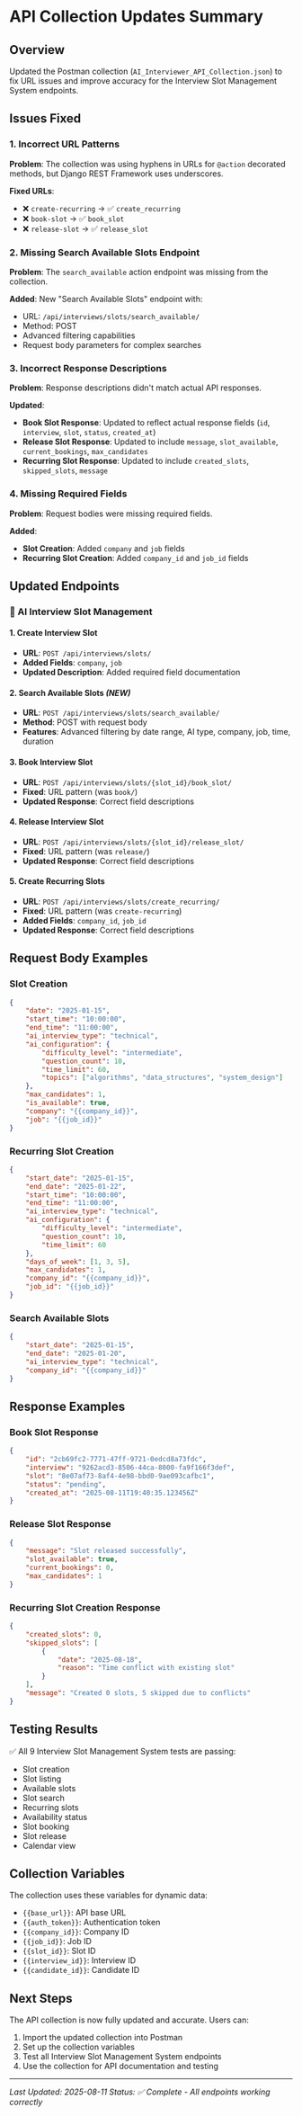 # API Collection Updates Summary

## Overview
Updated the Postman collection (`AI_Interviewer_API_Collection.json`) to fix URL issues and improve accuracy for the Interview Slot Management System endpoints.

## Issues Fixed

### 1. **Incorrect URL Patterns**
**Problem**: The collection was using hyphens in URLs for `@action` decorated methods, but Django REST Framework uses underscores.

**Fixed URLs**:
- ❌ `create-recurring` → ✅ `create_recurring`
- ❌ `book-slot` → ✅ `book_slot` 
- ❌ `release-slot` → ✅ `release_slot`

### 2. **Missing Search Available Slots Endpoint**
**Problem**: The `search_available` action endpoint was missing from the collection.

**Added**: New "Search Available Slots" endpoint with:
- URL: `/api/interviews/slots/search_available/`
- Method: POST
- Advanced filtering capabilities
- Request body parameters for complex searches

### 3. **Incorrect Response Descriptions**
**Problem**: Response descriptions didn't match actual API responses.

**Updated**:
- **Book Slot Response**: Updated to reflect actual response fields (`id`, `interview`, `slot`, `status`, `created_at`)
- **Release Slot Response**: Updated to include `message`, `slot_available`, `current_bookings`, `max_candidates`
- **Recurring Slot Response**: Updated to include `created_slots`, `skipped_slots`, `message`

### 4. **Missing Required Fields**
**Problem**: Request bodies were missing required fields.

**Added**:
- **Slot Creation**: Added `company` and `job` fields
- **Recurring Slot Creation**: Added `company_id` and `job_id` fields

## Updated Endpoints

### 🤖 AI Interview Slot Management

#### 1. **Create Interview Slot**
- **URL**: `POST /api/interviews/slots/`
- **Added Fields**: `company`, `job`
- **Updated Description**: Added required field documentation

#### 2. **Search Available Slots** *(NEW)*
- **URL**: `POST /api/interviews/slots/search_available/`
- **Method**: POST with request body
- **Features**: Advanced filtering by date range, AI type, company, job, time, duration

#### 3. **Book Interview Slot**
- **URL**: `POST /api/interviews/slots/{slot_id}/book_slot/`
- **Fixed**: URL pattern (was `book/`)
- **Updated Response**: Correct field descriptions

#### 4. **Release Interview Slot**
- **URL**: `POST /api/interviews/slots/{slot_id}/release_slot/`
- **Fixed**: URL pattern (was `release/`)
- **Updated Response**: Correct field descriptions

#### 5. **Create Recurring Slots**
- **URL**: `POST /api/interviews/slots/create_recurring/`
- **Fixed**: URL pattern (was `create-recurring`)
- **Added Fields**: `company_id`, `job_id`
- **Updated Response**: Correct field descriptions

## Request Body Examples

### Slot Creation
```json
{
    "date": "2025-01-15",
    "start_time": "10:00:00",
    "end_time": "11:00:00",
    "ai_interview_type": "technical",
    "ai_configuration": {
        "difficulty_level": "intermediate",
        "question_count": 10,
        "time_limit": 60,
        "topics": ["algorithms", "data_structures", "system_design"]
    },
    "max_candidates": 1,
    "is_available": true,
    "company": "{{company_id}}",
    "job": "{{job_id}}"
}
```

### Recurring Slot Creation
```json
{
    "start_date": "2025-01-15",
    "end_date": "2025-01-22",
    "start_time": "10:00:00",
    "end_time": "11:00:00",
    "ai_interview_type": "technical",
    "ai_configuration": {
        "difficulty_level": "intermediate",
        "question_count": 10,
        "time_limit": 60
    },
    "days_of_week": [1, 3, 5],
    "max_candidates": 1,
    "company_id": "{{company_id}}",
    "job_id": "{{job_id}}"
}
```

### Search Available Slots
```json
{
    "start_date": "2025-01-15",
    "end_date": "2025-01-20",
    "ai_interview_type": "technical",
    "company_id": "{{company_id}}"
}
```

## Response Examples

### Book Slot Response
```json
{
    "id": "2cb69fc2-7771-47ff-9721-0edcd8a73fdc",
    "interview": "9262acd3-8506-44ca-8000-fa9f166f3def",
    "slot": "8e07af73-8af4-4e98-bbd0-9ae093cafbc1",
    "status": "pending",
    "created_at": "2025-08-11T19:40:35.123456Z"
}
```

### Release Slot Response
```json
{
    "message": "Slot released successfully",
    "slot_available": true,
    "current_bookings": 0,
    "max_candidates": 1
}
```

### Recurring Slot Creation Response
```json
{
    "created_slots": 0,
    "skipped_slots": [
        {
            "date": "2025-08-18",
            "reason": "Time conflict with existing slot"
        }
    ],
    "message": "Created 0 slots, 5 skipped due to conflicts"
}
```

## Testing Results
✅ All 9 Interview Slot Management System tests are passing:
- Slot creation
- Slot listing  
- Available slots
- Slot search
- Recurring slots
- Availability status
- Slot booking
- Slot release
- Calendar view

## Collection Variables
The collection uses these variables for dynamic data:
- `{{base_url}}`: API base URL
- `{{auth_token}}`: Authentication token
- `{{company_id}}`: Company ID
- `{{job_id}}`: Job ID
- `{{slot_id}}`: Slot ID
- `{{interview_id}}`: Interview ID
- `{{candidate_id}}`: Candidate ID

## Next Steps
The API collection is now fully updated and accurate. Users can:
1. Import the updated collection into Postman
2. Set up the collection variables
3. Test all Interview Slot Management System endpoints
4. Use the collection for API documentation and testing

---
*Last Updated: 2025-08-11*
*Status: ✅ Complete - All endpoints working correctly*
